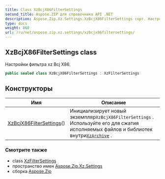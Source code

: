 ```yaml
---
title: Class XzBcjX86FilterSettings
second_title: Aspose.ZIP для справочника API .NET
description: Aspose.Zip.Xz.Settings.XzBcjX86FilterSettings сорт. Настройки фильтра xz Bcj X86.
type: docs
weight: 860
url: /ru/net/aspose.zip.xz.settings/xzbcjx86filtersettings/
---
```

## XzBcjX86FilterSettings class

Настройки фильтра xz Bcj X86.

```csharp
public sealed class XzBcjX86FilterSettings : XzFilterSettings
```

## Конструкторы

| Имя | Описание |
| --- | --- |
| [XzBcjX86FilterSettings](xzbcjx86filtersettings/)() | Инициализирует новый экземпляр`XzBcjX86FilterSettings` . Используйте его для сжатия исполняемых файлов и библиотек внутри[`XzArchive`](../../aspose.zip.xz/xzarchive/) . |

### Смотрите также

* class [XzFilterSettings](../xzfiltersettings/)
* пространство имен [Aspose.Zip.Xz.Settings](../../aspose.zip.xz.settings/)
* сборка [Aspose.Zip](../../)


